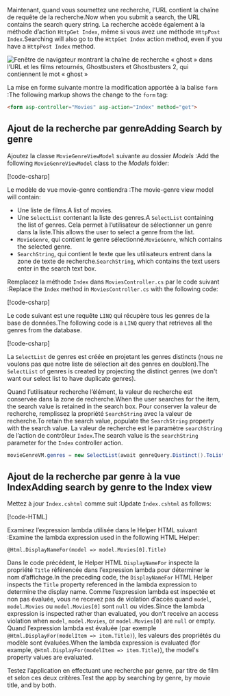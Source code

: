 <!--
[!code-html[](~/tutorials/first-mvc-app/start-mvc/sample/MvcMovie/Views/Shared/_Layout.cshtml?highlight=7,31)]


[!code-csharp[](~/tutorials/first-mvc-app/start-mvc/sample/MvcMovie/Controllers/MoviesController.cs?name=snippet_1stSearch)]

[!code-csharp[](~/tutorials/first-mvc-app/start-mvc/sample/MvcMovie/Controllers/MoviesController.cs?name=snippet_SearchNull)]

![Index view](~/tutorials/first-mvc-app/search/_static/ghost.png)


[!code-csharp[](~/tutorials/first-mvc-app/start-mvc/sample/MvcMovie/Startup.cs?highlight=5&name=snippet_1)]

--> 

<span data-ttu-id="4dd3f-101">Maintenant, quand vous soumettez une recherche, l’URL contient la chaîne de requête de la recherche.</span><span class="sxs-lookup"><span data-stu-id="4dd3f-101">Now when you submit a search, the URL contains the search query string.</span></span> <span data-ttu-id="4dd3f-102">La recherche accède également à la méthode d’action `HttpGet Index`, même si vous avez une méthode `HttpPost Index`.</span><span class="sxs-lookup"><span data-stu-id="4dd3f-102">Searching will also go to the `HttpGet Index` action method, even if you have a `HttpPost Index` method.</span></span>

![Fenêtre de navigateur montrant la chaîne de recherche « ghost » dans l’URL et les films retournés, Ghostbusters et Ghostbusters 2, qui contiennent le mot « ghost »](~/tutorials/first-mvc-app/search/_static/search_get.png)

<span data-ttu-id="4dd3f-104">La mise en forme suivante montre la modification apportée à la balise `form` :</span><span class="sxs-lookup"><span data-stu-id="4dd3f-104">The following markup shows the change to the `form` tag:</span></span>

```html
<form asp-controller="Movies" asp-action="Index" method="get">
   ```

## <a name="adding-search-by-genre"></a><span data-ttu-id="4dd3f-105">Ajout de la recherche par genre</span><span class="sxs-lookup"><span data-stu-id="4dd3f-105">Adding Search by genre</span></span>

<span data-ttu-id="4dd3f-106">Ajoutez la classe `MovieGenreViewModel` suivante au dossier *Models* :</span><span class="sxs-lookup"><span data-stu-id="4dd3f-106">Add the following `MovieGenreViewModel` class to the *Models* folder:</span></span>

[!code-csharp[](~/tutorials/first-mvc-app/start-mvc/sample/MvcMovie/Models/MovieGenreViewModel.cs)]

<span data-ttu-id="4dd3f-107">Le modèle de vue movie-genre contiendra :</span><span class="sxs-lookup"><span data-stu-id="4dd3f-107">The movie-genre view model will contain:</span></span>

   * <span data-ttu-id="4dd3f-108">Une liste de films.</span><span class="sxs-lookup"><span data-stu-id="4dd3f-108">A list of movies.</span></span>
   * <span data-ttu-id="4dd3f-109">Une `SelectList` contenant la liste des genres.</span><span class="sxs-lookup"><span data-stu-id="4dd3f-109">A `SelectList` containing the list of genres.</span></span> <span data-ttu-id="4dd3f-110">Cela permet à l’utilisateur de sélectionner un genre dans la liste.</span><span class="sxs-lookup"><span data-stu-id="4dd3f-110">This allows the user to select a genre from the list.</span></span>
   * <span data-ttu-id="4dd3f-111">`MovieGenre`, qui contient le genre sélectionné.</span><span class="sxs-lookup"><span data-stu-id="4dd3f-111">`MovieGenre`, which contains the selected genre.</span></span>
   * <span data-ttu-id="4dd3f-112">`SearchString`, qui contient le texte que les utilisateurs entrent dans la zone de texte de recherche.</span><span class="sxs-lookup"><span data-stu-id="4dd3f-112">`SearchString`, which contains the text users enter in the search text box.</span></span>

<span data-ttu-id="4dd3f-113">Remplacez la méthode `Index` dans `MoviesController.cs` par le code suivant :</span><span class="sxs-lookup"><span data-stu-id="4dd3f-113">Replace the `Index` method in `MoviesController.cs` with the following code:</span></span>

[!code-csharp[](~/tutorials/first-mvc-app/start-mvc/sample/MvcMovie/Controllers/MoviesController.cs?name=snippet_SearchGenre)]

<span data-ttu-id="4dd3f-114">Le code suivant est une requête `LINQ` qui récupère tous les genres de la base de données.</span><span class="sxs-lookup"><span data-stu-id="4dd3f-114">The following code is a `LINQ` query that retrieves all the genres from the database.</span></span>

[!code-csharp[](~/tutorials/first-mvc-app/start-mvc/sample/MvcMovie/Controllers/MoviesController.cs?name=snippet_LINQ)]

<span data-ttu-id="4dd3f-115">La `SelectList` de genres est créée en projetant les genres distincts (nous ne voulons pas que notre liste de sélection ait des genres en doublon).</span><span class="sxs-lookup"><span data-stu-id="4dd3f-115">The `SelectList` of genres is created by projecting the distinct genres (we don't want our select list to have duplicate genres).</span></span>

<span data-ttu-id="4dd3f-116">Quand l’utilisateur recherche l’élément, la valeur de recherche est conservée dans la zone de recherche.</span><span class="sxs-lookup"><span data-stu-id="4dd3f-116">When the user searches for the item, the search value is retained in the search box.</span></span> <span data-ttu-id="4dd3f-117">Pour conserver la valeur de recherche, remplissez la propriété `SearchString` avec la valeur de recherche.</span><span class="sxs-lookup"><span data-stu-id="4dd3f-117">To retain the search value,  populate the `SearchString` property with the search value.</span></span> <span data-ttu-id="4dd3f-118">La valeur de recherche est le paramètre `searchString` de l’action de contrôleur `Index`.</span><span class="sxs-lookup"><span data-stu-id="4dd3f-118">The search value is the `searchString` parameter for the `Index` controller action.</span></span>

```csharp
movieGenreVM.genres = new SelectList(await genreQuery.Distinct().ToListAsync())
```

## <a name="adding-search-by-genre-to-the-index-view"></a><span data-ttu-id="4dd3f-119">Ajout de la recherche par genre à la vue Index</span><span class="sxs-lookup"><span data-stu-id="4dd3f-119">Adding search by genre to the Index view</span></span>

<span data-ttu-id="4dd3f-120">Mettez à jour `Index.cshtml` comme suit :</span><span class="sxs-lookup"><span data-stu-id="4dd3f-120">Update `Index.cshtml` as follows:</span></span>

[!code-HTML[](~/tutorials/first-mvc-app/start-mvc/sample/MvcMovie/Views/Movies/IndexFormGenreNoRating.cshtml?highlight=1,15,16,17,28,31,34,37,43)]

<span data-ttu-id="4dd3f-121">Examinez l’expression lambda utilisée dans le Helper HTML suivant :</span><span class="sxs-lookup"><span data-stu-id="4dd3f-121">Examine the lambda expression used in the following HTML Helper:</span></span>

`@Html.DisplayNameFor(model => model.Movies[0].Title)`
 
<span data-ttu-id="4dd3f-122">Dans le code précédent, le Helper HTML `DisplayNameFor` inspecte la propriété `Title` référencée dans l’expression lambda pour déterminer le nom d’affichage.</span><span class="sxs-lookup"><span data-stu-id="4dd3f-122">In the preceding code, the `DisplayNameFor` HTML Helper inspects the `Title` property referenced in the lambda expression to determine the display name.</span></span> <span data-ttu-id="4dd3f-123">Comme l’expression lambda est inspectée et non pas évaluée, vous ne recevez pas de violation d’accès quand `model`, `model.Movies` ou `model.Movies[0]` sont `null` ou vides.</span><span class="sxs-lookup"><span data-stu-id="4dd3f-123">Since the lambda expression is inspected rather than evaluated, you don't receive an access violation when `model`, `model.Movies`, or `model.Movies[0]` are `null` or empty.</span></span> <span data-ttu-id="4dd3f-124">Quand l’expression lambda est évaluée (par exemple `@Html.DisplayFor(modelItem => item.Title)`), les valeurs des propriétés du modèle sont évaluées.</span><span class="sxs-lookup"><span data-stu-id="4dd3f-124">When the lambda expression is evaluated (for example, `@Html.DisplayFor(modelItem => item.Title)`), the model's property values are evaluated.</span></span>

<span data-ttu-id="4dd3f-125">Testez l’application en effectuant une recherche par genre, par titre de film et selon ces deux critères.</span><span class="sxs-lookup"><span data-stu-id="4dd3f-125">Test the app by searching by genre, by movie title, and by both.</span></span>
